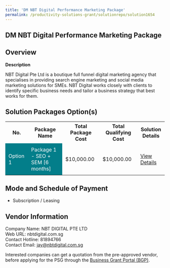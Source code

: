 ```yaml
---
title: 'DM NBT Digital Performance Marketing Package'
permalink: /productivity-solutions-grant/solutionrepo/solution1654
---
```


## DM NBT Digital Performance Marketing Package

## Overview

**Description**

NBT Digital Pte Ltd is a boutique full funnel digital marketing agency that specialises in providing search engine marketing and social media marketing solutions for SMEs. NBT Digital works closely with clients to identify specific business needs and tailor a business strategy that best works for them.

## Solution Packages Option(s)

<table>
<tr>
<th><b>No.</b></th>
<th><b>Package Name</b></th>
<th><b>Total Package Cost</b></th>
<th><b>Total Qualifying Cost</b></th>
<th><b>Solution Details</b></th>
</tr>
<tr>
<td style='padding: 10px; background-color: #037E8A; color: #FFFFFF;'>Option 1</td>
<td style='padding: 10px; background-color: #037E8A; color: #FFFFFF;'>Package 1 - SEO + SEM [6 months]</td>
<td style='padding: 10px;'>$10,000.00</td>
<td style='padding: 10px;'>$10,000.00</td>
<td style='padding: 10px;'><a href='/images/psg/NBT_DIGITAL_DM_NBT_Desensitised_Annex_3_Part1.pdf' target='_blank'>View Details</a></td>
</tr>
</table>

## Mode and Schedule of Payment

 - Subscription / Leasing

## Vendor Information

 Company Name: NBT DIGITAL PTE LTD<br>Web URL: nbtdigital.com.sg <br>Contact Hotline: 81894766 <br>Contact Email: jay@nbtdigital.com.sg <br>

Interested companies can get a quotation from the pre-approved vendor, before applying for the PSG through the <a href='https://www.businessgrants.gov.sg/' target='_blank' rel='noopener'>Business Grant Portal (BGP)</a>.

<script src="/jquery/resize-tables.js"></script>
